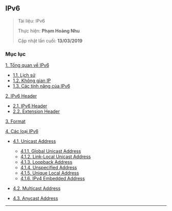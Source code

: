 ## IPv6

> Tài liệu: IPv6
> 
> Thực hiện: **Phạm Hoàng Nhu**
> 
> Cập nhật lần cuối: **13/03/2019**

### Mục lục
[1. Tổng quan về IPv6](https://github.com/nhuhp/CCNA/tree/master/IPv6/1_Tong_quan_IPv6#tongquan)
- [1.1. Lịch sử](https://github.com/nhuhp/CCNA/tree/master/IPv6/1_Tong_quan_IPv6#lichsu)
- [1.2. Không gian IP](https://github.com/nhuhp/CCNA/tree/master/IPv6/1_Tong_quan_IPv6#khonggian)
- [1.3. Các tính năng của IPv6](https://github.com/nhuhp/CCNA/tree/master/IPv6/1_Tong_quan_IPv6#tinhnang)

[2. IPv6 Header](https://github.com/nhuhp/CCNA/tree/master/IPv6/2_IPv6_Header#header)
- [2.1. IPv6 Header](https://github.com/nhuhp/CCNA/tree/master/IPv6/2_IPv6_Header#ipv6header)
- [2.2. Extension Header](https://github.com/nhuhp/CCNA/tree/master/IPv6/2_IPv6_Header#extensionheader)

[3. Format](https://github.com/nhuhp/CCNA/tree/master/IPv6/3_IPv6_Format#format)

[4. Các loại IPv6](https://github.com/nhuhp/CCNA/tree/master/IPv6/4_Phan_loai_IPv6#phanloai)
- [4.1. Unicast Address](https://github.com/nhuhp/CCNA/tree/master/IPv6/4_Phan_loai_IPv6#unicastaddress)
	+ [4.1.1. Global Unicast Address](https://github.com/nhuhp/CCNA/tree/master/IPv6/4_Phan_loai_IPv6#globalunicast)
	+ [4.1.2. Link-Local Unicast Address](https://github.com/nhuhp/CCNA/tree/master/IPv6/4_Phan_loai_IPv6#linklocal)
	+ [4.1.3. Loopback Address](https://github.com/nhuhp/CCNA/tree/master/IPv6/4_Phan_loai_IPv6#loopback)
	+ [4.1.4. Unspecified Address](https://github.com/nhuhp/CCNA/tree/master/IPv6/4_Phan_loai_IPv6#unspecified)
	+ [4.1.5. Unique Local Address](https://github.com/nhuhp/CCNA/tree/master/IPv6/4_Phan_loai_IPv6#uniquelocal)
	+ [4.1.6. IPv4 Embedded Address](https://github.com/nhuhp/CCNA/tree/master/IPv6/4_Phan_loai_IPv6#ipv4embedded)
	
- [4.2. Multicast Address](https://github.com/nhuhp/CCNA/tree/master/IPv6/4_Phan_loai_IPv6#multicastaddress)
- [4.3. Anycast Address](https://github.com/nhuhp/CCNA/tree/master/IPv6/4_Phan_loai_IPv6#anycastaddress)

---

